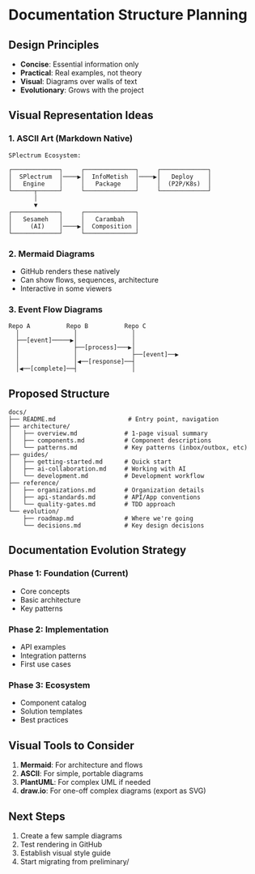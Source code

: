 # Documentation Structure Planning

## Design Principles
- **Concise**: Essential information only
- **Practical**: Real examples, not theory
- **Visual**: Diagrams over walls of text
- **Evolutionary**: Grows with the project

## Visual Representation Ideas

### 1. ASCII Art (Markdown Native)
```
SPlectrum Ecosystem:

┌─────────────┐     ┌──────────────┐     ┌─────────────┐
│  SPlectrum  │────▶│  InfoMetish  │────▶│   Deploy    │
│   Engine    │     │   Package    │     │  (P2P/K8s)  │
└──────┬──────┘     └──────────────┘     └─────────────┘
       │
       ▼
┌─────────────┐     ┌──────────────┐
│   Sesameh   │     │   Carambah   │
│     (AI)    │────▶│  Composition │
└─────────────┘     └──────────────┘
```

### 2. Mermaid Diagrams
- GitHub renders these natively
- Can show flows, sequences, architecture
- Interactive in some viewers

### 3. Event Flow Diagrams
```
Repo A          Repo B          Repo C
  │               │               │
  ├──[event]─────▶│               │
  │               ├──[process]───▶│
  │               │               ├──[event]──▶
  │               │◀──[response]──┤
  │◀──[complete]──┤               │
```

## Proposed Structure

```
docs/
├── README.md                    # Entry point, navigation
├── architecture/
│   ├── overview.md             # 1-page visual summary
│   ├── components.md           # Component descriptions
│   └── patterns.md             # Key patterns (inbox/outbox, etc)
├── guides/
│   ├── getting-started.md      # Quick start
│   ├── ai-collaboration.md     # Working with AI
│   └── development.md          # Development workflow
├── reference/
│   ├── organizations.md        # Organization details
│   ├── api-standards.md        # API/App conventions
│   └── quality-gates.md        # TDD approach
└── evolution/
    ├── roadmap.md              # Where we're going
    └── decisions.md            # Key design decisions
```

## Documentation Evolution Strategy

### Phase 1: Foundation (Current)
- Core concepts
- Basic architecture
- Key patterns

### Phase 2: Implementation
- API examples
- Integration patterns
- First use cases

### Phase 3: Ecosystem
- Component catalog
- Solution templates
- Best practices

## Visual Tools to Consider

1. **Mermaid**: For architecture and flows
2. **ASCII**: For simple, portable diagrams
3. **PlantUML**: For complex UML if needed
4. **draw.io**: For one-off complex diagrams (export as SVG)

## Next Steps

1. Create a few sample diagrams
2. Test rendering in GitHub
3. Establish visual style guide
4. Start migrating from preliminary/